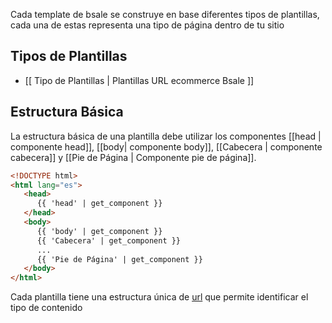 Cada template de bsale se construye en base diferentes tipos de plantillas, cada una de estas representa una tipo de página dentro de tu sitio

## Tipos de Plantillas
* [[ Tipo de Plantillas | Plantillas URL ecommerce Bsale ]]

## Estructura Básica
La estructura básica de una plantilla debe utilizar los componentes [[head | componente head]], [[body| componente body]], [[Cabecera | componente cabecera]] y [[Pie de Página | Componente pie de página]].

```html
<!DOCTYPE html>
<html lang="es">
   <head>
      {{ 'head' | get_component }}
   </head>
   <body>
      {{ 'body' | get_component }}
      {{ 'Cabecera' | get_component }}
      ...
      {{ 'Pie de Página' | get_component }}
   </body>
</html>
```
Cada plantilla tiene una estructura única de [url](Plantillas-URL-ecommerce-Bsale) que permite identificar el tipo de contenido 

